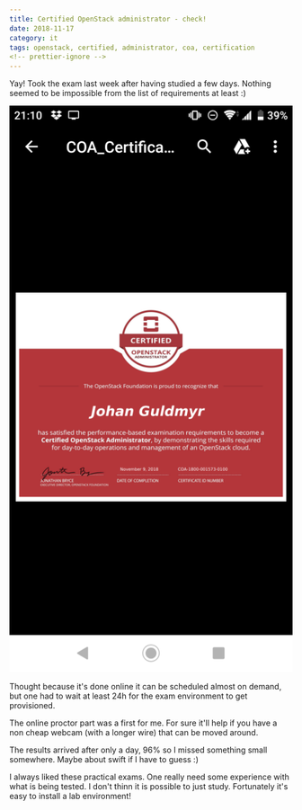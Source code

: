 ```yaml
---
title: Certified OpenStack administrator - check!
date: 2018-11-17
category: it
tags: openstack, certified, administrator, coa, certification
<!-- prettier-ignore -->
---
```


Yay! Took the exam last week after having studied a few days. Nothing seemed to be impossible from the list of requirements at least :)

![I Got Cert'd](images/Screenshot_20181117-211026-512x1024.png)

Thought because it's done online it can be scheduled almost on demand, but one had to wait at least 24h for the exam environment to get provisioned.

The online proctor part was a first for me. For sure it'll help if you have a non cheap webcam (with a longer wire) that can be moved around.

The results arrived after only a day, 96% so I missed something small somewhere. Maybe about swift if I have to guess :)

I always liked these practical exams. One really need some experience with what is being tested. I don't thinn it is possible to just study. Fortunately it's easy to install a lab environment!
